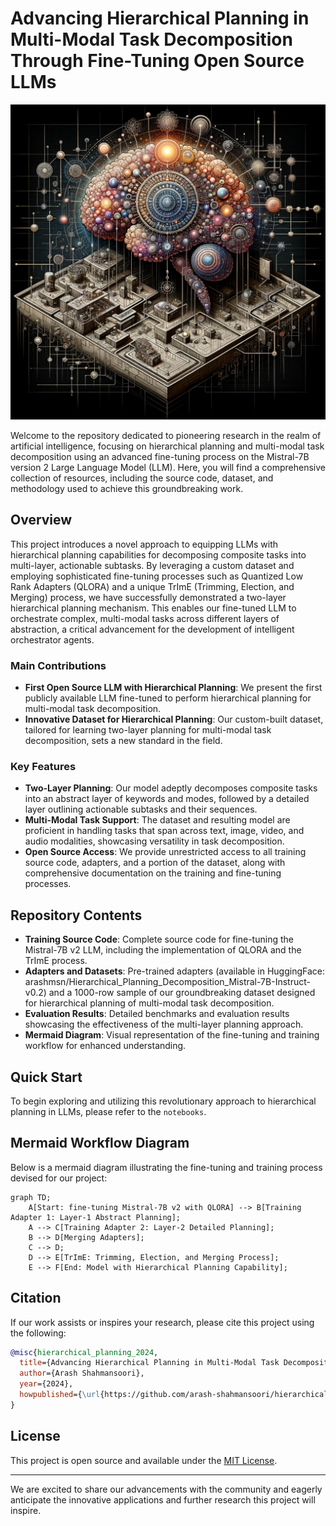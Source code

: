 # Advancing Hierarchical Planning in Multi-Modal Task Decomposition Through Fine-Tuning Open Source LLMs

![Train-Validation-Loss](assets/hierarchical_decompose_net_5.png)

Welcome to the repository dedicated to pioneering research in the realm of artificial intelligence, focusing on hierarchical planning and multi-modal task decomposition using an advanced fine-tuning process on the Mistral-7B version 2 Large Language Model (LLM). Here, you will find a comprehensive collection of resources, including the source code, dataset, and methodology used to achieve this groundbreaking work.

## Overview

This project introduces a novel approach to equipping LLMs with hierarchical planning capabilities for decomposing composite tasks into multi-layer, actionable subtasks. By leveraging a custom dataset and employing sophisticated fine-tuning processes such as Quantized Low Rank Adapters (QLORA) and a unique TrImE (Trimming, Election, and Merging) process, we have successfully demonstrated a two-layer hierarchical planning mechanism. This enables our fine-tuned LLM to orchestrate complex, multi-modal tasks across different layers of abstraction, a critical advancement for the development of intelligent orchestrator agents.

### Main Contributions
- **First Open Source LLM with Hierarchical Planning**: We present the first publicly available LLM fine-tuned to perform hierarchical planning for multi-modal task decomposition.
- **Innovative Dataset for Hierarchical Planning**: Our custom-built dataset, tailored for learning two-layer planning for multi-modal task decomposition, sets a new standard in the field.

### Key Features
- **Two-Layer Planning**: Our model adeptly decomposes composite tasks into an abstract layer of keywords and modes, followed by a detailed layer outlining actionable subtasks and their sequences.
- **Multi-Modal Task Support**: The dataset and resulting model are proficient in handling tasks that span across text, image, video, and audio modalities, showcasing versatility in task decomposition.
- **Open Source Access**: We provide unrestricted access to all training source code, adapters, and a portion of the dataset, along with comprehensive documentation on the training and fine-tuning processes.

## Repository Contents
- **Training Source Code**: Complete source code for fine-tuning the Mistral-7B v2 LLM, including the implementation of QLORA and the TrImE process.
- **Adapters and Datasets**: Pre-trained adapters (available in HuggingFace: arashmsn/Hierarchical_Planning_Decomposition_Mistral-7B-Instruct-v0.2) and a 1000-row sample of our groundbreaking dataset designed for hierarchical planning of multi-modal task decomposition.
- **Evaluation Results**: Detailed benchmarks and evaluation results showcasing the effectiveness of the multi-layer planning approach.
- **Mermaid Diagram**: Visual representation of the fine-tuning and training workflow for enhanced understanding.

## Quick Start
To begin exploring and utilizing this revolutionary approach to hierarchical planning in LLMs, please refer to the `notebooks`.

## Mermaid Workflow Diagram
Below is a mermaid diagram illustrating the fine-tuning and training process devised for our project:

```mermaid
graph TD;
    A[Start: fine-tuning Mistral-7B v2 with QLORA] --> B[Training Adapter 1: Layer-1 Abstract Planning];
    A --> C[Training Adapter 2: Layer-2 Detailed Planning];
    B --> D[Merging Adapters];
    C --> D;
    D --> E[TrImE: Trimming, Election, and Merging Process];
    E --> F[End: Model with Hierarchical Planning Capability];
```

## Citation
If our work assists or inspires your research, please cite this project using the following:

```bibtex
@misc{hierarchical_planning_2024,
  title={Advancing Hierarchical Planning in Multi-Modal Task Decomposition Through Fine-Tuning Open Source LLMs},
  author={Arash Shahmansoori},
  year={2024},
  howpublished={\url{https://github.com/arash-shahmansoori/hierarchical_planning_decompose_net.git}},
}
```

## License
This project is open source and available under the [MIT License](LICENSE).

---
We are excited to share our advancements with the community and eagerly anticipate the innovative applications and further research this project will inspire.
